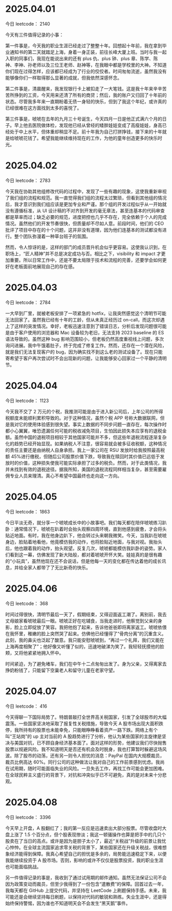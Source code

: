 # 2025.04.01

今日 leetcode： 2140

今天有三件值得记录的小事：

第一件事是，今天我的职业生涯已经走过了整整十年。回想起十年前，我在拿到毕业通知书的第二天就踏足上海，身着一身正装，前往长峰大厦上班。当时与我一起入职的同事们，我现在能说出来的还有 plus 仇、plus 钟、plus 章、陈学、陈神、李神、孙老师以及三位王老师、赵神等，在我眼中都是学校里的大神。不知道你们现在过得怎样，应该都已经成为了行业的佼佼者。时间匆匆流逝，虽然我没有能够像你们一样取得那么显著的成就，但我依然深感怀念。

第二件事是，清晨醒来，我发现银行卡上被扣走了一大笔钱。这是我十年来辛辛苦苦所挣到的工资，今天用来还清了所有的商贷；然后，我的账户又归回了十年前的状态。尽管我多年来一直期盼着无债一身轻的快乐，但到了我这个年纪，或许真的已经很难在这方面找到太多的喜悦了。

第三件事是，唬唬在去年的九月三十号诞生，今天四月一日是他正式满六个月的日子。早上他去医院做体检，发现他已经从曾经的矮胖娃娃变成了高瘦娃娃，身高已经处于中上水平，但体重却稍显不足。前十年我为自己打拼挣钱，接下来的十年就是给唬唬花钱了。希望我能继续维持现在的工作，为他的童年创造更多的快乐时光。

# 2025.04.02

今日 leetcode： 2783

今天我在协助其他组修改代码的过程中，发现了一些有趣的现象，这使我重新审视了我们组的流程和规范。我一直觉得我们组的流程太过繁琐，但看到其他组的情况后，我才意识到我们组应该是更加专业和严谨。那个组的开发过程似乎从一开始就没有遵循标准，从 UI 设计稿的不对齐到开发的毫无章法，甚至连基本的代码审查都是草率而过；缺乏必要的规范，进度把控也几乎不存在，完全依赖于个人的完成情况。虽然他们的开发节奏很快，但质量却不尽如人意。前段时间，他们的 CEO 批评了项目中存在的十个问题，这并非没有道理，因为他们连基本的测试都没有进行。整个团队弥漫着一种草台班子的氛围。

然而，令人惊讶的是，这样的部门的成员晋升机会似乎更容易。这使我认识到，在职场上，“匠人精神”并不总是决定成功与否。相比之下，visibility 和 impact 才更加重要。所以日常工作中，还是不要太局限于技术和流程的完善，还要学会如何更好在老板面前地展现自己的存在感。

# 2025.04.03

今日 leetcode： 2784

一大早到厂里，就被老板安排了一项紧急的 hotfix，让我突然感觉这个清明节可能无法回家了。虽然我已经有十年的工龄，但从未真正经历过 on-call，而这次却遇上了这样的突发情况。幸好，老板迅速注意到了错误日志，分析后发现问题很可能是由于客户使用的浏览器和 Mac 设备较为老旧，无法支持 2023 baseline 的 ES 语法导致的。虽然这种 bug 影响范围较小，但老板仍然高度重视线上问题，多次询问进展。我中午饿着肚子，终于完成了修复工作。然而，还存在一个潜在风险，就是我们无法复现客户的 bug，因为确实找不到这么老的测试设备了。现在只能寄希望于客户再次尝试时不会出现新的问题，让我能够安心回家过一个平静的清明节。

# 2025.04.04

今日 leetcode： 1123

今天我不交了 2 万元的个税，我推测可能是由于进入新公司后，上年公司的所得税额度未能顺利累积导致的。对于这种情况，虽然个税 APP 号称大数据联网，但是我对它的使用体验感到很失望。事实上数据的不同步问题一直存在，每次操作时都小心翼翼，唯恐遗漏任何可能的税收减免项目，生怕因此损失本应享有的退税金额。虽然中国的退税项目相较于其他国家可能并不多，但这些年退税流程逐渐复杂化的趋势已经开始显现。如果纳税人不注意，很容易就会被多征收税额，这种情况的责任主要还是由纳税人自身承担。我上一家公司在 RSU 发放时给我按照最高税额 45%进行缴税，但随后公司股票价值下跌，导致我在赎回时其价值已远低于发放时的价值，这种损失使我可能实际承担了过多的税负。然而，对于此类情况，我并未找到有效的退税途径。据我所知，美国的退税流程同样相当复杂，甚至需要雇佣专业人员来理清。真心不希望中国最终也走向这一方向。

# 2025.04.05

今日 leetcode： 1863

今日平淡无奇，就分享一个唬唬成长中的小故事吧。我们每天都在陪伴唬唬练习趴卧：通常情况下，唬唬在趴着时会抬头观察四周环境，直到他感到疲惫，才会将头贴近地面。有时，我在他身边趴下，他会转过头来朝我微笑。今天，当我趴在唬唬身边，脸贴着地看他，他竟模仿我的动作，也将脸贴近地面，与我对视。我抬头后，他也跟着我的动作，抬头观望。反复几次，唬唬都能模仿我趴卧的姿势。家人们看到这一幕，仿佛发现了新大陆般，都对着唬唬开怀大笑。娃娃真的是很有趣的“小玩具”，虽然他现在还不会说话，但是他每一天的变化都在传达着他的成长讯息，并给全家人都带了了无比新奇的快乐。

# 2025.04.06

今日 leetcode： 368

时间过得很快，清明节最后一天了，假期结束，又得迎面返工潮了。离别前，我去丈母娘家看唬唬最后一眼。唬唬正好在吃辅食，当我走进时，他察觉到父亲的身影，脸上立即绽放了笑容。我把他抱了起来，告诉他爸爸即将离家返工。唬唬依偎在我怀里，稚嫩的脸上突然哭了起来。仿佛他已经懂得了“骨肉分离”的沉重含义。此刻，我的鼻尖也泛起了酸意。我只能安慰唬唬到，“再过一个礼拜，我们又能在上海再度相聚了”；他好像又听懂了似的，迅速地破涕为笑了。我轻轻抚摸他的脸颊，又将他紧紧地拥入怀中。

时间紧迫，为了避免堵车，我们在中午十二点匆匆出发了。身为父亲，又得离家去挣奶粉钱了，只能留下空巢老人和留守儿童在老家守望。

# 2025.04.07

今日 leetcode： 416


今天得聊一下国际局势了。特朗普敲打全世界高关税国家，引发了全球股市的大幅震荡。一些国家坚决地采取了报复性关税措施，导致今天 A 股市场出现大面积跌停，我所持有的股票也未能幸免，只能眼睁睁看着资产一路下跌。网络上有个叫“王站岗”的 up 主对当前的 A 股趋势进行了分析，他认为某些国家的主旋律是坚决与美国对抗，已不顾自身经济基本面了。面对这样的形势，他建议我们尽快抛售股票以规避风险。我不知道明天是否还有机会及时脱身，我也打算暂时躲避这场风波。除了股市的动荡，还有另一则令人担忧的消息：PayPal 在国内大规模裁员，裁员比例高达 60%。同行公司的这种做法让我对自己的工作前景感到忧虑。我尚在试用期，随时可能面临失业的风险。一旦失去工作，再找工作可能会更加困难。在全球民粹主义盛行的背景下，对抗和冲突似乎已不可避免，真的是对未来十分悲观。

# 2025.04.08

今日 leetcode： 3396

今天早上开盘，A 股翻红了；我的第一反应是迅速卖出大部分股票。尽管收盘时大盘上涨了 1.5 个百分点，但个股表现惨淡；我这一顿骚操作也算是把手中的几只个股卖在了当日的高点。或许是因为是胆子太小了，最近“关税战”升级的前景让我忧心忡忡。在全球主流国家追求零关税的背景下，某些国家还在升级关税战，很难想象经济能得到保障。我真心希望自己的担忧是多余的，局势能迅速稳定下来，以便我能继续投资于 A 股市场。否则，影响的或许不仅仅是股票投资，我的职业生涯也可能面临挑战。

另一件值得记录的事是，我收到了通过试用期的邮件通知。虽然无法保证公司不会因为政策变动而裁员，但至少我得到了一份包含“遣散费”的保障。回首过去一年，我每天都在 GitHub 上提交代码，并坚持在 LeetCode 上刷题保持手感。未来，我可能还是会继续坚持每日刷题，以保持对代码的敏锐和熟练。失业生涯中，还是得始终保持警惕，因为谁也不知道明天会不会发生“黑天鹅”事件。